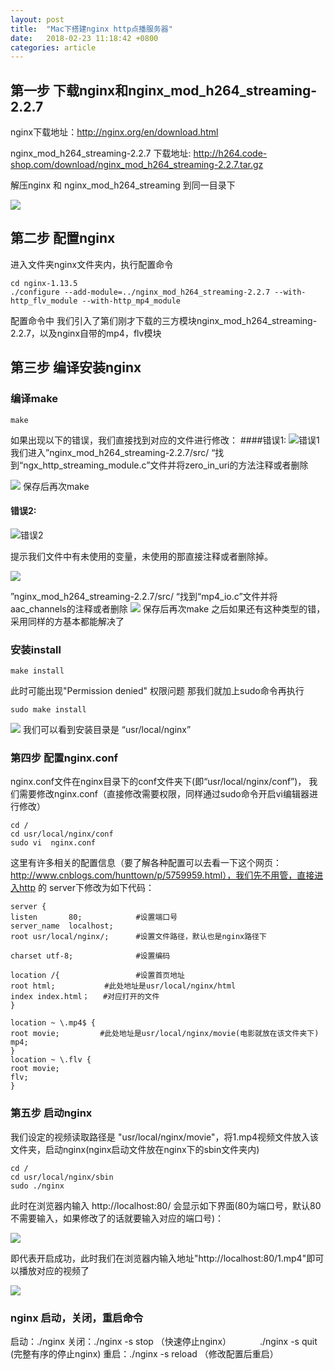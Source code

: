 ```yaml
---
layout: post
title:  "Mac下搭建nginx http点播服务器"
date:   2018-02-23 11:18:42 +0800
categories: article
---
```

## 第一步 下载nginx和nginx_mod_h264_streaming-2.2.7
nginx下载地址：http://nginx.org/en/download.html

nginx_mod_h264_streaming-2.2.7 下载地址:
http://h264.code-shop.com/download/nginx_mod_h264_streaming-2.2.7.tar.gz

解压nginx 和 nginx_mod_h264_streaming 到同一目录下

![](http://upload-images.jianshu.io/upload_images/4273129-49feda242d8eafc2.png?imageMogr2/auto-orient/strip%7CimageView2/2/w/1240)

## 第二步 配置nginx
进入文件夹nginx文件夹内，执行配置命令
```
cd nginx-1.13.5
./configure --add-module=../nginx_mod_h264_streaming-2.2.7 --with-http_flv_module --with-http_mp4_module
```
配置命令中 我们引入了第们刚才下载的三方模块nginx_mod_h264_streaming-2.2.7，以及nginx自带的mp4，flv模块

## 第三步 编译安装nginx
### 编译make
```
make
```
如果出现以下的错误，我们直接找到对应的文件进行修改：
####错误1:
![错误1](http://upload-images.jianshu.io/upload_images/4273129-cf852fdfba918904.png?imageMogr2/auto-orient/strip%7CimageView2/2/w/1240)
我们进入”nginx_mod_h264_streaming-2.2.7/src/ “找到“ngx_http_streaming_module.c”文件并将zero_in_uri的方法注释或者删除

![](http://upload-images.jianshu.io/upload_images/4273129-df482fc56491eab1.png?imageMogr2/auto-orient/strip%7CimageView2/2/w/1240)
保存后再次make

#### 错误2:

![错误2](http://upload-images.jianshu.io/upload_images/4273129-e21be49c01aedac2.png?imageMogr2/auto-orient/strip%7CimageView2/2/w/1240)

提示我们文件中有未使用的变量，未使用的那直接注释或者删除掉。

![](http://upload-images.jianshu.io/upload_images/4273129-2559f062cd07404a.png?imageMogr2/auto-orient/strip%7CimageView2/2/w/1240)

”nginx_mod_h264_streaming-2.2.7/src/ “找到“mp4_io.c”文件并将aac_channels的注释或者删除
![](http://upload-images.jianshu.io/upload_images/4273129-213c4db80df76ae9.png?imageMogr2/auto-orient/strip%7CimageView2/2/w/1240)
保存后再次make
之后如果还有这种类型的错，采用同样的方基本都能解决了

### 安装install
```
make install
```
此时可能出现"Permission denied" 权限问题
那我们就加上sudo命令再执行
```
sudo make install
```

![](http://upload-images.jianshu.io/upload_images/4273129-3dd3b4e3f7333959.png?imageMogr2/auto-orient/strip%7CimageView2/2/w/1240)
我们可以看到安装目录是 “usr/local/nginx”

### 第四步 配置nginx.conf
nginx.conf文件在nginx目录下的conf文件夹下(即“usr/local/nginx/conf”)，
我们需要修改nginx.conf（直接修改需要权限，同样通过sudo命令开启vi编辑器进行修改）
```
cd /
cd usr/local/nginx/conf
sudo vi  nginx.conf
```
这里有许多相关的配置信息（要了解各种配置可以去看一下这个网页：http://www.cnblogs.com/hunttown/p/5759959.html），我们先不用管，直接进入http 的 server下修改为如下代码：
```
server {
listen       80;            #设置端口号
server_name  localhost;
root usr/local/nginx/;      #设置文件路径，默认也是nginx路径下

charset utf-8;              #设置编码

location /{                 #设置首页地址
root html;           #此处地址是usr/local/nginx/html
index index.html；   #对应打开的文件
}

location ~ \.mp4$ {
root movie;         #此处地址是usr/local/nginx/movie(电影就放在该文件夹下)
mp4;
}
location ~ \.flv {
root movie;
flv;
}
```
### 第五步 启动nginx
我们设定的视频读取路径是 "usr/local/nginx/movie"，将1.mp4视频文件放入该文件夹，启动nginx(nginx启动文件放在nginx下的sbin文件夹内)
```
cd /
cd usr/local/nginx/sbin
sudo ./nginx
```
此时在浏览器内输入 http://localhost:80/ 会显示如下界面(80为端口号，默认80不需要输入，如果修改了的话就要输入对应的端口号)：

![](http://upload-images.jianshu.io/upload_images/4273129-a89d30a00ff2b89f.png?imageMogr2/auto-orient/strip%7CimageView2/2/w/1240)

即代表开启成功，此时我们在浏览器内输入地址"http://localhost:80/1.mp4"即可以播放对应的视频了

![](http://upload-images.jianshu.io/upload_images/4273129-888380bf0a3563f3.png?imageMogr2/auto-orient/strip%7CimageView2/2/w/1240)

### nginx 启动，关闭，重启命令
启动：./nginx
关闭：./nginx -s stop （快速停止nginx）
&emsp;&emsp;&emsp;./nginx -s quit     (完整有序的停止nginx)
重启：./nginx -s reload （修改配置后重启）
